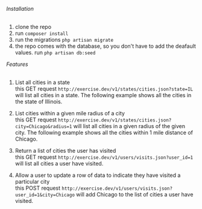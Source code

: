 *Installation*<br>
<br>
1) clone the repo<br>
2) run ```composer install```<br>
3) run the migrations ```php artisan migrate```<br>
4) the repo comes with the database, so you don't have to add the deafault values. 
run ```php artisan db:seed```<br>

*Features*<br>
<br>
1) List all cities in a state<br>
this GET request ```http://exercise.dev/v1/states/cities.json?state=IL``` will list all cities in a state. The following example shows all the cities in the state of Illinois.<br>

2) List cities within a given mile radius of a city<br>
this GET request ```http://exercise.dev/v1/states/cities.json?city=Chicago&radius=1``` will list all cities in a given radius of the given city. The following example shows all the cities within 1 mile distance of Chicago.<br>

3) Return a list of cities the user has visited<br>
this GET request ```http://exercise.dev/v1/users/visits.json?user_id=1``` will list all cities a user have visited.<br>

4) Allow a user to update a row of data to indicate they have visited a particular city<br>
this POST request ```http://exercise.dev/v1/users/visits.json?user_id=1&city=Chicago``` will add Chicago to the list of cities a user have visited.<br>
